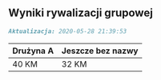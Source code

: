 ## Wyniki rywalizacji grupowej

```markdown
Aktualizacja: 2020-05-28 21:39:53
```

Drużyna A | Jeszcze bez nazwy
------------ | -------------
 40 KM | 32 KM